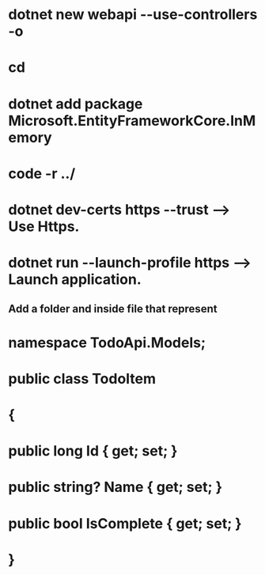 <!-- Create and open a new API Rest project -->
# dotnet new webapi --use-controllers -o <name-project>
# cd <name-project>
# dotnet add package Microsoft.EntityFrameworkCore.InMemory
# code -r ../<name-project>


<!-- Configuration -->
# dotnet dev-certs https --trust --> Use Https.
# dotnet run --launch-profile https --> Launch application.

<!-- Incorporation a Model class -->
## Add a folder and inside file that represent
# namespace TodoApi.Models;
# public class TodoItem
# {
#     public long Id { get; set; }
#     public string? Name { get; set; }
#     public bool IsComplete { get; set; }
# }



<!-- Incorporation a Db Context to com -->